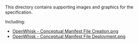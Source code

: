 This directory contains supporting images and graphics for the specification.

Including:
- [OpenWhisk - Conceptual Manifest File Creation.png](https://github.com/apache/incubator-openwhisk-wskdeploy/blob/master/specification/images/OpenWhisk%20-%20Conceptual%20Manifest%20File%20Creation.png)
- [OpenWhisk - Conceptual Manifest File Deployment.png](https://github.com/apache/incubator-openwhisk-wskdeploy/blob/master/specification/images/OpenWhisk%20-%20Conceptual%20Manifest%20File%20Deployment.png)
